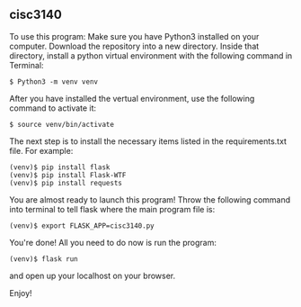 ## cisc3140

To use this program:
Make sure you have Python3 installed on your computer.
Download the repository into a new directory. 
Inside that directory, install a python virtual environment with the following command in Terminal:


```
$ Python3 -m venv venv
```

After you have installed the vertual environment, use the following command to activate it:

```
$ source venv/bin/activate
```

The next step is to install the necessary items listed in the requirements.txt file. For example:

```
(venv)$ pip install flask
(venv)$ pip install Flask-WTF
(venv)$ pip install requests
```

You are almost ready to launch this program!
Throw the following command into terminal to tell flask where the main program file is:
```
(venv)$ export FLASK_APP=cisc3140.py
```
You're done! All you need to do now is run the program:
```
(venv)$ flask run
```
and open up your localhost on your browser. 

Enjoy!